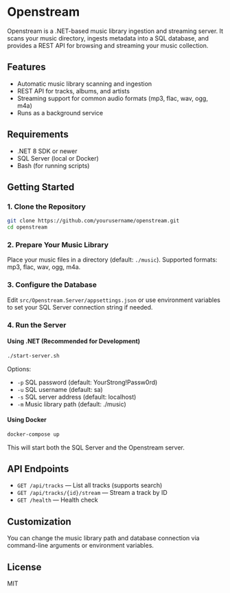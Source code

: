 
# Openstream

Openstream is a .NET-based music library ingestion and streaming server. It scans your music directory, ingests metadata into a SQL database, and provides a REST API for browsing and streaming your music collection.

## Features
- Automatic music library scanning and ingestion
- REST API for tracks, albums, and artists
- Streaming support for common audio formats (mp3, flac, wav, ogg, m4a)
- Runs as a background service

## Requirements
- .NET 8 SDK or newer
- SQL Server (local or Docker)
- Bash (for running scripts)

## Getting Started

### 1. Clone the Repository
```bash
git clone https://github.com/yourusername/openstream.git
cd openstream
```

### 2. Prepare Your Music Library
Place your music files in a directory (default: `./music`). Supported formats: mp3, flac, wav, ogg, m4a.

### 3. Configure the Database
Edit `src/Openstream.Server/appsettings.json` or use environment variables to set your SQL Server connection string if needed.

### 4. Run the Server

#### Using .NET (Recommended for Development)
```bash
./start-server.sh
```
Options:
- `-p` SQL password (default: YourStrong!Passw0rd)
- `-u` SQL username (default: sa)
- `-s` SQL server address (default: localhost)
- `-m` Music library path (default: ./music)

#### Using Docker
```bash
docker-compose up
```
This will start both the SQL Server and the Openstream server.

## API Endpoints
- `GET /api/tracks` — List all tracks (supports search)
- `GET /api/tracks/{id}/stream` — Stream a track by ID
- `GET /health` — Health check

## Customization
You can change the music library path and database connection via command-line arguments or environment variables.

## License
MIT
